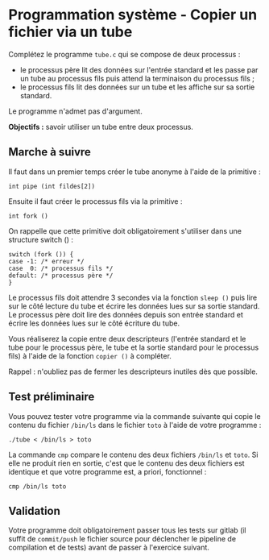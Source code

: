 # Programmation système - Copier un fichier via un tube

Complétez le programme `tube.c` qui se compose de deux processus :
- le processus père lit des données sur l'entrée standard et les passe par un tube au processus fils puis attend la terminaison du processus fils ;
- le processus fils lit des données sur un tube et les affiche sur sa sortie standard.

Le programme n'admet pas d'argument.

**Objectifs :** savoir utiliser un tube entre deux processus.

## Marche à suivre

Il faut dans un premier temps créer le tube anonyme à l'aide de la primitive :

    int pipe (int fildes[2])

Ensuite il faut créer le processus fils via la primitive :

    int fork ()

On rappelle que cette primitive doit obligatoirement s'utiliser dans une structure switch () :

    switch (fork ()) {
    case -1: /* erreur */
    case  0: /* processus fils */
    default: /* processus père */
    }

Le processus fils doit attendre 3 secondes via la fonction `sleep ()` puis lire sur le côté lecture du tube et écrire les données lues sur sa sortie standard.
Le processus père doit lire des données depuis son entrée standard et écrire les données lues sur le côté écriture du tube.

Vous réaliserez la copie entre deux descripteurs (l'entrée standard et le tube pour le processus père, le tube et la sortie standard pour le processus fils) à l'aide de la fonction `copier ()` à compléter. 

Rappel : n'oubliez pas de fermer les descripteurs inutiles dès que possible.

## Test préliminaire

Vous pouvez tester votre programme via la commande suivante qui copie le contenu du fichier `/bin/ls` dans le fichier `toto` à l'aide de votre programme :

    ./tube < /bin/ls > toto

La commande `cmp` compare le contenu des deux fichiers `/bin/ls` et `toto`.
Si elle ne produit rien en sortie, c'est que le contenu des deux fichiers est identique et que votre programme est, a priori, fonctionnel :

    cmp /bin/ls toto

## Validation

Votre programme doit obligatoirement passer tous les tests sur gitlab (il suffit de `commit/push` le fichier source pour déclencher le pipeline de compilation et de tests) avant de passer à l'exercice suivant.
